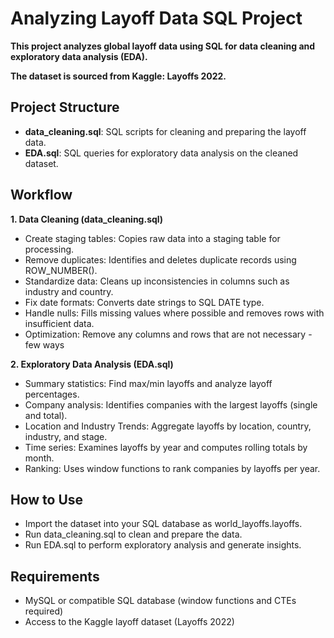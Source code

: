 # Analyzing Layoff Data SQL Project
 **This project analyzes global layoff data using SQL for data cleaning and exploratory data analysis (EDA).**
 
 **The dataset is sourced from Kaggle: Layoffs 2022.**

## Project Structure
- **data_cleaning.sql**: SQL scripts for cleaning and preparing the layoff data.
- **EDA.sql**: SQL queries for exploratory data analysis on the cleaned dataset.

## Workflow
**1. Data Cleaning (data_cleaning.sql)**
- Create staging tables: Copies raw data into a staging table for processing.
- Remove duplicates: Identifies and deletes duplicate records using ROW_NUMBER().
- Standardize data: Cleans up inconsistencies in columns such as industry and country.
- Fix date formats: Converts date strings to SQL DATE type.
- Handle nulls: Fills missing values where possible and removes rows with insufficient data.
- Optimization: Remove any columns and rows that are not necessary - few ways
  
**2. Exploratory Data Analysis (EDA.sql)**
- Summary statistics: Find max/min layoffs and analyze layoff percentages.
- Company analysis: Identifies companies with the largest layoffs (single and total).
- Location and Industry Trends: Aggregate layoffs by location, country, industry, and stage.
- Time series: Examines layoffs by year and computes rolling totals by month.
- Ranking: Uses window functions to rank companies by layoffs per year.
  
## How to Use
- Import the dataset into your SQL database as world_layoffs.layoffs.
- Run data_cleaning.sql to clean and prepare the data.
- Run EDA.sql to perform exploratory analysis and generate insights.

## Requirements
- MySQL or compatible SQL database (window functions and CTEs required)
- Access to the Kaggle layoff dataset (Layoffs 2022)

